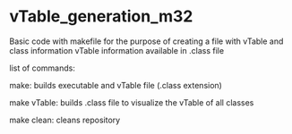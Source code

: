 # vTable_generation_m32
Basic code with makefile for the purpose of creating a file with vTable and class information
vTable information available in .class file

list of commands:

make:
 builds executable and vTable file (.class extension)

make vTable:
 builds .class file to visualize the vTable of all classes

make clean:
 cleans repository
